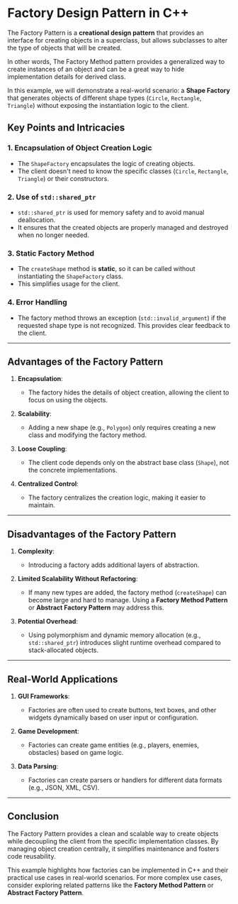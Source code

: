 # Factory Design Pattern in C++

The Factory Pattern is a **creational design pattern** that provides an interface for creating objects in a superclass, but allows subclasses to alter the type of objects that will be created.

In other words, The Factory Method pattern provides a generalized way to create instances of an object
and can be a great way to hide implementation details for derived class.

In this example, we will demonstrate a real-world scenario: a **Shape Factory** that generates objects of different shape types (`Circle`, `Rectangle`, `Triangle`) without exposing the instantiation logic to the client.

## **Key Points and Intricacies**

### 1. **Encapsulation of Object Creation Logic**
   - The `ShapeFactory` encapsulates the logic of creating objects.
   - The client doesn't need to know the specific classes (`Circle`, `Rectangle`, `Triangle`) or their constructors.

### 2. **Use of `std::shared_ptr`**
   - `std::shared_ptr` is used for memory safety and to avoid manual deallocation.
   - It ensures that the created objects are properly managed and destroyed when no longer needed.

### 3. **Static Factory Method**
   - The `createShape` method is **static**, so it can be called without instantiating the `ShapeFactory` class.
   - This simplifies usage for the client.

### 4. **Error Handling**
   - The factory method throws an exception (`std::invalid_argument`) if the requested shape type is not recognized. This provides clear feedback to the client.

---

## **Advantages of the Factory Pattern**

1. **Encapsulation**:
   - The factory hides the details of object creation, allowing the client to focus on using the objects.

2. **Scalability**:
   - Adding a new shape (e.g., `Polygon`) only requires creating a new class and modifying the factory method.

3. **Loose Coupling**:
   - The client code depends only on the abstract base class (`Shape`), not the concrete implementations.

4. **Centralized Control**:
   - The factory centralizes the creation logic, making it easier to maintain.

---

## **Disadvantages of the Factory Pattern**

1. **Complexity**:
   - Introducing a factory adds additional layers of abstraction.

2. **Limited Scalability Without Refactoring**:
   - If many new types are added, the factory method (`createShape`) can become large and hard to manage. Using a **Factory Method Pattern** or **Abstract Factory Pattern** may address this.

3. **Potential Overhead**:
   - Using polymorphism and dynamic memory allocation (e.g., `std::shared_ptr`) introduces slight runtime overhead compared to stack-allocated objects.

---

## **Real-World Applications**

1. **GUI Frameworks**:
   - Factories are often used to create buttons, text boxes, and other widgets dynamically based on user input or configuration.

2. **Game Development**:
   - Factories can create game entities (e.g., players, enemies, obstacles) based on game logic.

3. **Data Parsing**:
   - Factories can create parsers or handlers for different data formats (e.g., JSON, XML, CSV).

---

## **Conclusion**
The Factory Pattern provides a clean and scalable way to create objects while decoupling the client from the specific implementation classes. By managing object creation centrally, it simplifies maintenance and fosters code reusability.

This example highlights how factories can be implemented in C++ and their practical use cases in real-world scenarios. For more complex use cases, consider exploring related patterns like the **Factory Method Pattern** or **Abstract Factory Pattern**.
